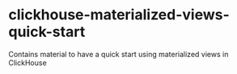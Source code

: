 # clickhouse-materialized-views-quick-start
Contains material to have a quick start using materialized views in ClickHouse
